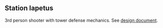 ## Station Iapetus

3rd person shooter with tower defense mechanics. See [design document](docs/design.md).